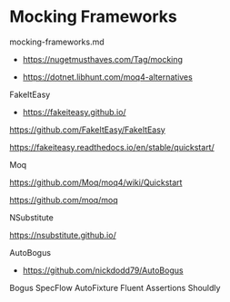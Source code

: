 # Mocking Frameworks

mocking-frameworks.md

*   https://nugetmusthaves.com/Tag/mocking

*   https://dotnet.libhunt.com/moq4-alternatives

FakeItEasy

*   https://fakeiteasy.github.io/

https://github.com/FakeItEasy/FakeItEasy

https://fakeiteasy.readthedocs.io/en/stable/quickstart/

Moq

https://github.com/Moq/moq4/wiki/Quickstart

https://github.com/moq/moq

NSubstitute

https://nsubstitute.github.io/


AutoBogus

*   https://github.com/nickdodd79/AutoBogus


Bogus
SpecFlow
AutoFixture
Fluent Assertions
Shouldly
